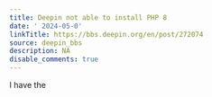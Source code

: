 ```yaml
---
title: Deepin not able to install PHP 8
date: ' 2024-05-0'
linkTitle: https://bbs.deepin.org/en/post/272074
source: deepin_bbs
description: NA
disable_comments: true
---
```

I have the
